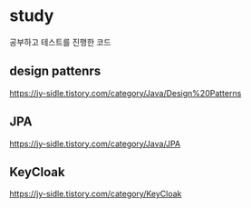 # study
공부하고 테스트를 진행한 코드

## design pattenrs

https://jy-sidle.tistory.com/category/Java/Design%20Patterns

## JPA

https://jy-sidle.tistory.com/category/Java/JPA


## KeyCloak

https://jy-sidle.tistory.com/category/KeyCloak
